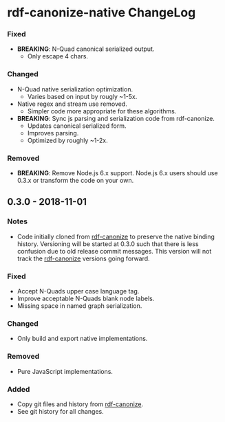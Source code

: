 # rdf-canonize-native ChangeLog

### Fixed
- **BREAKING**: N-Quad canonical serialized output.
  - Only escape 4 chars.

### Changed
- N-Quad native serialization optimization.
  - Varies based on input by rougly ~1-5x.
- Native regex and stream use removed.
  - Simpler code more appropriate for these algorithms.
- **BREAKING**: Sync js parsing and serialization code from rdf-canonize.
  - Updates canonical serialized form.
  - Improves parsing.
  - Optimized by roughly ~1-2x.

### Removed
- **BREAKING**: Remove Node.js 6.x support.  Node.js 6.x users should use 0.3.x
  or transform the code on your own.

## 0.3.0 - 2018-11-01

### Notes
- Code initially cloned from [rdf-canonize][] to preserve the native binding
  history. Versioning will be started at 0.3.0 such that there is less
  confusion due to old release commit messages. This version will not track
  the [rdf-canonize][] versions going forward.

### Fixed
- Accept N-Quads upper case language tag.
- Improve acceptable N-Quads blank node labels.
- Missing space in named graph serialization.

### Changed
- Only build and export native implementations.

### Removed
- Pure JavaScript implementations.

### Added
- Copy git files and history from [rdf-canonize][].
- See git history for all changes.

[jsonld.js]: https://github.com/digitalbazaar/jsonld.js
[rdf-canonize]: https://github.com/digitalbazaar/rdf-canonize

